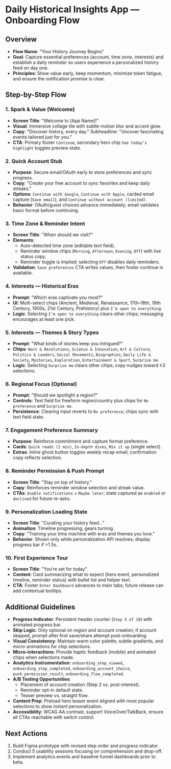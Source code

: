 # Daily Historical Insights App — Onboarding Flow

## Overview
- **Flow Name**: "Your History Journey Begins"
- **Goal**: Capture essential preferences (account, time zone, interests) and establish a daily reminder so users experience a personalized history feed on day one.
- **Principles**: Show value early, keep momentum, minimize token fatigue, and ensure the notification promise is clear.

## Step-by-Step Flow

### 1. Spark & Value (Welcome)
- **Screen Title**: "Welcome to [App Name]!"
- **Visual**: Immersive collage tile with subtle motion blur and accent glow.
- **Copy**: "Discover history, every day." Subheadline: "Uncover fascinating events tailored just for you."
- **CTA**: Primary footer `Continue`; secondary hero chip `See today’s highlight` toggles preview state.

### 2. Quick Account Stub
- **Purpose**: Secure email/OAuth early to store preferences and sync progress.
- **Copy**: "Create your free account to sync favorites and keep daily streaks."
- **Options**: `Continue with Google`, `Continue with Apple`, carded email capture (`Save email`), and `Continue without account (limited)`.
- **Behavior**: OAuth/guest choices advance immediately; email validates basic format before continuing.

### 3. Time Zone & Reminder Intent
- **Screen Title**: "When should we visit?"
- **Elements**:
  - Auto-detected time zone (editable text field).
  - Reminder window chips (`Morning`, `Afternoon`, `Evening`, `Off`) with live status copy.
  - Reminder toggle is implied: selecting `Off` disables daily reminders.
- **Validation**: `Save preferences` CTA writes values, then footer continue is available.

### 4. Interests — Historical Eras
- **Prompt**: "Which eras captivate you most?"
- **UI**: Multi-select chips (Ancient, Medieval, Renaissance, 17th–18th, 19th Century, 1900s, 21st Century, Prehistory) plus `I’m open to everything`.
- **Logic**: Selecting `I’m open to everything` clears other chips; messaging encourages at least one pick.

### 5. Interests — Themes & Story Types
- **Prompt**: "What kinds of stories keep you intrigued?"
- **Chips**: `Wars & Revolutions`, `Science & Innovation`, `Art & Culture`, `Politics & Leaders`, `Social Movements`, `Biographies`, `Daily Life & Society`, `Mysteries`, `Exploration`, `Entertainment & Sport`, `Surprise me`.
- **Logic**: Selecting `Surprise me` clears other chips; copy nudges toward ≥3 selections.

### 6. Regional Focus (Optional)
- **Prompt**: "Should we spotlight a region?"
- **Controls**: Text field for freeform region/country plus chips for `No preference` and `Surprise me`.
- **Persistence**: Clearing input reverts to `No preference`; chips sync with text field state.

### 7. Engagement Preference Summary
- **Purpose**: Reinforce commitment and capture format preference.
- **Cards**: `Quick reads (1 min)`, `In-depth dives`, `Mix it up` (single select).
- **Extras**: Inline ghost button toggles weekly recap email; confirmation copy reflects selection.

### 8. Reminder Permission & Push Prompt
- **Screen Title**: "Stay on top of history."
- **Copy**: Reinforces reminder window selection and streak value.
- **CTAs**: `Enable notifications` + `Maybe later`; state captured as `enabled` or `declined` for future re-asks.

### 9. Personalization Loading State
- **Screen Title**: "Curating your history feed..."
- **Animation**: Timeline progressing, gears turning.
- **Copy**: "Training your time machine with eras and themes you love."
- **Behavior**: Shown only while personalization API resolves; display progress bar if >1.5s.

### 10. First Experience Tour
- **Screen Title**: "You’re set for today"
- **Content**: Card summarizing what to expect (hero event, personalized timeline, reminder status) with bullet list and helper text.
- **CTA**: Footer `Enter Dashboard` advances to main tabs; future release can add contextual tooltips.

## Additional Guidelines
- **Progress Indicator**: Persistent header counter (`Step X of 10`) with animated progress bar.
- **Skip Logic**: Only optional on region and account creation; if account skipped, prompt after first save/share attempt post-onboarding.
- **Visual Consistency**: Maintain warm color palette, subtle gradients, and micro-animations for chip selections.
- **Micro-interactions**: Provide haptic feedback (mobile) and animated chips when selections made.
- **Analytics Instrumentation**: `onboarding_step_viewed`, `onboarding_step_completed`, `onboarding_account_choice`, `push_permission_result`, `onboarding_flow_completed`.
- **A/B Testing Opportunities**:
  - Placement of account creation (Step 2 vs. post-interest).
  - Reminder opt-in default state.
  - Teaser preview vs. straight flow.
- **Content Prep**: Preload hero teaser event aligned with most popular selections to show instant personalization.
- **Accessibility**: WCAG AA contrast, support VoiceOver/TalkBack, ensure all CTAs reachable with switch control.

## Next Actions
1. Build Figma prototype with revised step order and progress indicator.
2. Conduct 5 usability sessions focusing on comprehension and drop-off.
3. Implement analytics events and baseline funnel dashboards prior to beta.
